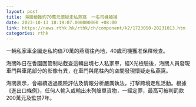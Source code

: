 ```yaml
---
layout: post
title: 海關檢獲約70萬元懷疑走私燕窩　一名司機被捕
date: 2023-10-13 18:19:07.000000000 +08:00
link: https://news.rthk.hk/rthk/ch/component/k2/1723050-20231013.htm
categories: rthk
---
```


一輛私家車企圖走私約值70萬的燕窩往內地，40歲司機獲准保釋候查。

海關昨日在香園圍管制站截查這輛出境七人私家車，經X光檢驗後，海關人員發現車門與車尾部分的影像有異，在車門與尾柱內的空間發現懷疑走私燕窩。

海關表示，會繼續透過風險評估及情報分析嚴厲執法，打撃跨境走私活動。根據《進出口條例》，任何人輸入或輸出未列艙單貨物，一經定罪，最高可被判罰款200萬元及監禁7年。

